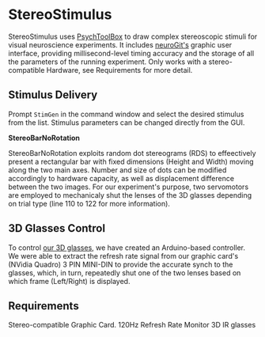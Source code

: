 # StereoStimulus

StereoStimulus uses [PsychToolBox](http://psychtoolbox.org/) to draw complex stereoscopic stimuli for visual neuroscience experiments. It includes [neuroGit's](https://github.com/mscaudill/neurogit) graphic user interface, providing millisecond-level timing accuracy and the storage of all the parameters of the running experiment. 
Only works with a stereo-compatible Hardware, see Requirements for more detail.

## Stimulus Delivery

Prompt `StimGen` in the command window and select the desired stimulus from the list. Stimulus parameters can be changed directly from the GUI.

**StereoBarNoRotation**

StereoBarNoRotation exploits random dot stereograms (RDS) to effeectively present a rectangular bar with fixed dimensions (Height and Width) moving along the two main axes. Number and size of dots can be modified accordingly to hardware capacity, as well as displacement difference between the two images. For our experiment's purpose, two servomotors are employed to mechanicaly shut the lenses of the 3D glasses depending on trial type (line 110 to 122 for more information).

## 3D Glasses Control
To control [our 3D glasses](http://xpandvision.com/products/xpand-3d-glasses-lite-ir-rf/), we have created an Arduino-based controller. We were able to extract the refresh rate signal from our graphic card's (NVidia Quadro) 3 PIN MINI-DIN to provide the accurate synch to the glasses, which, in turn, repeatedly shut one of the two lenses based on which frame (Left/Right) is displayed.

## Requirements
  Stereo-compatible Graphic Card.
  120Hz Refresh Rate Monitor
  3D IR glasses
